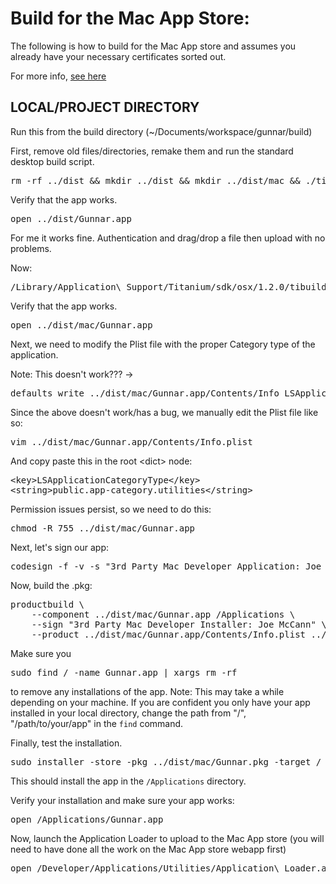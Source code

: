 Build for the Mac App Store:
===========================

The following is how to build for the Mac App store and assumes you already have your necessary certificates sorted out.  

For more info, [see here](http://wiki.appcelerator.org/display/guides/Submitting+App+to+Mac+App+Store)

LOCAL/PROJECT DIRECTORY
----------------------------

<p>Run this from the build directory (~/Documents/workspace/gunnar/build)</p>

First, remove old files/directories, remake them and run the standard desktop build script.
<pre>
rm -rf ../dist && mkdir ../dist && mkdir ../dist/mac && ./ti_build.sh gunnar_app gunnar_build Gunnar 0.0.1
</pre>

Verify that the app works.
<pre>open ../dist/Gunnar.app</pre>

For me it works fine. Authentication and drag/drop a file then upload with no problems.

<p>
Now:
</p>

<pre>
/Library/Application\ Support/Titanium/sdk/osx/1.2.0/tibuild.py --appstore -d ../dist/mac ~/Documents/workspace/gunnar/gunnar_build
</pre>

Verify that the app works.
<pre>open ../dist/mac/Gunnar.app</pre>

Next, we need to modify the Plist file with the proper Category type of the application.

Note:  This doesn't work??? ->

<pre>
defaults write ../dist/mac/Gunnar.app/Contents/Info LSApplicationCategoryType public.app-category.utilities
</pre>

Since the above doesn't work/has a bug, we manually edit the Plist file like so:
<pre>
vim ../dist/mac/Gunnar.app/Contents/Info.plist
</pre>

And copy paste this in the root &lt;dict&gt; node:
<pre>
&lt;key&gt;LSApplicationCategoryType&lt;/key&gt;
&lt;string&gt;public.app-category.utilities&lt;/string&gt;
</pre>

Permission issues persist, so we need to do this:
<pre>
chmod -R 755 ../dist/mac/Gunnar.app
</pre>

Next, let's sign our app:
<pre>
codesign -f -v -s "3rd Party Mac Developer Application: Joe McCann" ../dist/mac/Gunnar.app
</pre>

Now, build the .pkg:
<pre>
productbuild \
    --component ../dist/mac/Gunnar.app /Applications \
    --sign "3rd Party Mac Developer Installer: Joe McCann" \
    --product ../dist/mac/Gunnar.app/Contents/Info.plist ../dist/mac/Gunnar.pkg
</pre>

Make sure you
<pre>
sudo find / -name Gunnar.app | xargs rm -rf
</pre>
to remove any installations of the app.  Note:  This may take a while depending on your machine.
If you are confident you only have your app installed in your local directory, change the path from "/", "/path/to/your/app" in the <code>find</code> command.

Finally, test the installation.
<pre>
sudo installer -store -pkg ../dist/mac/Gunnar.pkg -target / 
</pre>

This should install the app in the <code>/Applications</code> directory.

Verify your installation and make sure your app works:
<pre>
open /Applications/Gunnar.app
</pre>

Now, launch the Application Loader to upload to the Mac App store (you will need to have done all the work on the Mac App store webapp first)

<pre>
open /Developer/Applications/Utilities/Application\ Loader.app
</pre>